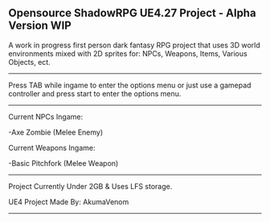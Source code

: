 Opensource ShadowRPG UE4.27 Project - Alpha Version WIP
-------------------------------------
A work in progress first person dark fantasy RPG project that uses 3D world environments mixed with 2D sprites for: NPCs, Weapons, Items, Various Objects, ect.

-------------------------------------
Press TAB while ingame to enter the options menu or just use a gamepad controller and press start to enter the options menu.

-------------------------------------
Current NPCs Ingame:

-Axe Zombie (Melee Enemy)

Current Weapons Ingame:

-Basic Pitchfork (Melee Weapon)

-------------------------------------
Project Currently Under 2GB & Uses LFS storage.

UE4 Project Made By: AkumaVenom


-------------------------------------
